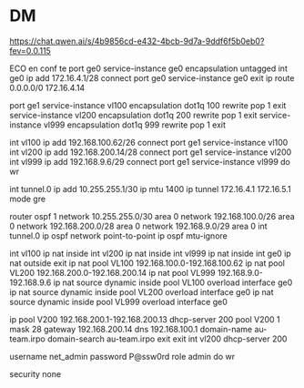 # DM

https://chat.qwen.ai/s/4b9856cd-e432-4bcb-9d7a-9ddf6f5b0eb0?fev=0.0.115

ECO
en
conf te
port ge0
service-instance ge0
encapsulation untagged
int ge0
ip add 172.16.4.1/28
connect port ge0 service-instance ge0
exit
ip route 0.0.0.0/0 172.16.4.14

port ge1 
service-instance vl100
encapsulation dot1q 100
rewrite pop 1
exit
service-instance vl200
encapsulation dot1q 200
rewrite pop 1
exit
service-instance vl999
encapsulation dot1q 999
rewrite pop 1
exit

int vl100
ip add 192.168.100.62/26
connect port ge1 service-instance vl100
int vl200
ip add 192.168.200.14/28
connect port ge1 service-instance vl200
int vl999
ip add 192.168.9.6/29
connect port ge1 service-instance vl999
do wr

int tunnel.0
ip add 10.255.255.1/30
ip mtu 1400
ip tunnel 172.16.4.1 172.16.5.1 mode gre

router ospf 1
network 10.255.255.0/30 area 0
network 192.168.100.0/26 area 0
network 192.168.200.0/28 area 0
network 192.168.9.0/29 area 0
int tunnel.0
ip ospf network point-to-point
ip ospf mtu-ignore

int vl100
ip nat inside 
int vl200
ip nat inside 
int vl999
ip nat inside 
int ge0
ip nat outside
exit
ip nat pool VL100 192.168.100.0-192.168.100.62
ip nat pool VL200 192.168.200.0-192.168.200.14
ip nat pool VL999 192.168.9.0-192.168.9.6
ip nat source dynamic inside pool VL100 overload interface ge0
ip nat source dynamic inside pool VL200 overload interface ge0
ip nat source dynamic inside pool VL999 overload interface ge0

ip pool V200 192.168.200.1-192.168.200.13
dhcp-server 200
pool V200 1
mask 28
gateway 192.168.200.14
dns 192.168.100.1
domain-name au-team.irpo
domain-search au-team.irpo
exit
exit
int vl200
dhcp-server 200

username net_admin
password P@ssw0rd
role admin
do wr

security none

